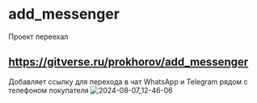 # add_messenger
Проект переехал
## https://gitverse.ru/prokhorov/add_messenger
Добавляет ссылку для перехода в чат WhatsApp и Telegram рядом с телефоном покупателя
![2024-08-07_12-46-06](https://github.com/user-attachments/assets/1fb17c75-fd61-4374-a5f7-6f7ea6e09e00)
